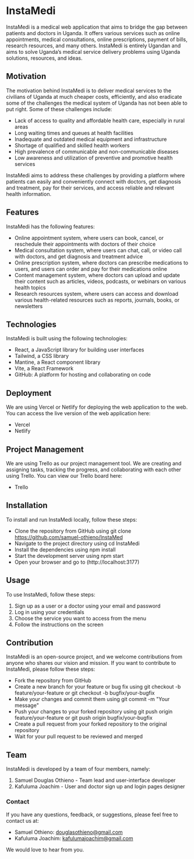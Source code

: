 # InstaMedi
InstaMedi is a medical web application that aims to bridge the gap between patients and doctors in Uganda. It offers various services such as online appointments, medical consultations, online prescriptions, payment of bills, research resources, and many others. InstaMedi is entirely Ugandan and aims to solve Uganda’s medical service delivery problems using Uganda solutions, resources, and ideas.

## Motivation
The motivation behind InstaMedi is to deliver medical services to the civilians of Uganda at much cheaper costs, efficiently, and also eradicate some of the challenges the medical system of Uganda has not been able to put right. Some of these challenges include:

- Lack of access to quality and affordable health care, especially in rural areas
- Long waiting times and queues at health facilities
- Inadequate and outdated medical equipment and infrastructure
- Shortage of qualified and skilled health workers
- High prevalence of communicable and non-communicable diseases
- Low awareness and utilization of preventive and promotive health services

InstaMedi aims to address these challenges by providing a platform where patients can easily and conveniently connect with doctors, get diagnosis and treatment, pay for their services, and access reliable and relevant health information.

## Features
InstaMedi has the following features:
- Online appointment system, where users can book, cancel, or reschedule their appointments with doctors of their choice
- Medical consultation system, where users can chat, call, or video call with doctors, and get diagnosis and treatment advice
- Online prescription system, where doctors can prescribe medications to users, and users can order and pay for their medications online
- Content management system, where doctors can upload and update their content such as articles, videos, podcasts, or webinars on various health topics
- Research resources system, where users can access and download various health-related resources such as reports, journals, books, or newsletters


## Technologies
InstaMedi is built using the following technologies:
* React, a JavaScript library for building user interfaces
* Tailwind, a CSS library
* Mantine, a React component library 
* Vite, a React Framework
* GitHub: A platform for hosting and collaborating on code

## Deployment
We are using Vercel or Netlify for deploying the web application to the web. You can access the live version of the web application here:

* Vercel
* Netlify

## Project Management
We are using Trello as our project management tool. We are creating and assigning tasks, tracking the progress, and collaborating with each other using Trello. You can view our Trello board here:

* Trello

## Installation
To install and run InstaMedi locally, follow these steps:
- Clone the repository from GitHub using git clone https://github.com/samuel-othieno/InstaMed
- Navigate to the project directory using cd InstaMedi
- Install the dependencies using npm install
- Start the development server using npm start
- Open your browser and go to (http://localhost:3177)

## Usage
To use InstaMedi, follow these steps:

1. Sign up as a user or a doctor using your email and password
2. Log in using your credentials
3. Choose the service you want to access from the menu
4. Follow the instructions on the screen

## Contribution
InstaMedi is an open-source project, and we welcome contributions from anyone who shares our vision and mission. If you want to contribute to InstaMedi, please follow these steps:
- Fork the repository from GitHub
- Create a new branch for your feature or bug fix using git checkout -b feature/your-feature or git checkout -b bugfix/your-bugfix
- Make your changes and commit them using git commit -m "Your message"
- Push your changes to your forked repository using git push origin feature/your-feature or git push origin bugfix/your-bugfix
- Create a pull request from your forked repository to the original repository
- Wait for your pull request to be reviewed and merged

## Team
InstaMedi is developed by a team of four members, namely:

1. Samuel Douglas Othieno - Team lead and user-interface developer
2. Kafuluma Joachim - User and doctor sign up and login pages designer

### Contact
If you have any questions, feedback, or suggestions, please feel free to contact us at: 
* Samuel Othieno: douglasothieno@gmail.com
* Kafuluma Joachim: kafulumajoachim@gmail.com

We would love to hear from you.
